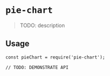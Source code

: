 # `pie-chart`

> TODO: description

## Usage

```
const pieChart = require('pie-chart');

// TODO: DEMONSTRATE API
```
